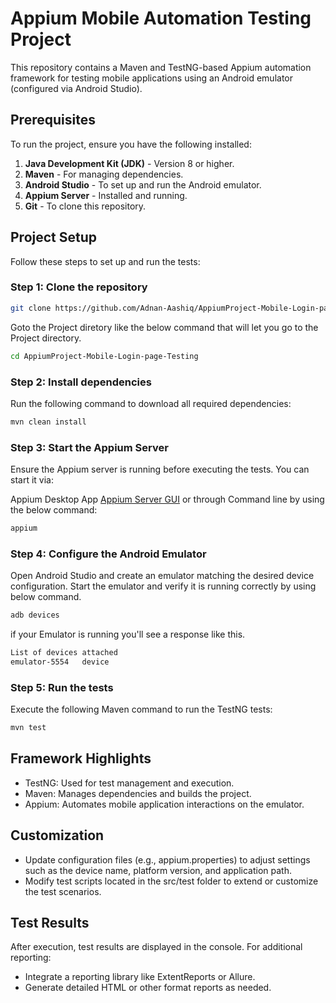 # Appium Mobile Automation Testing Project

This repository contains a Maven and TestNG-based Appium automation framework for testing mobile applications using an Android emulator (configured via Android Studio).

## Prerequisites

To run the project, ensure you have the following installed:

1. **Java Development Kit (JDK)** - Version 8 or higher.
2. **Maven** - For managing dependencies.
3. **Android Studio** - To set up and run the Android emulator.
4. **Appium Server** - Installed and running.
5. **Git** - To clone this repository.

## Project Setup

Follow these steps to set up and run the tests:

### Step 1: Clone the repository
```bash
git clone https://github.com/Adnan-Aashiq/AppiumProject-Mobile-Login-page-Testing.git
```
Goto the Project diretory like the below command that will let you go to the Project directory.
```bash
cd AppiumProject-Mobile-Login-page-Testing
```
### Step 2: Install dependencies
Run the following command to download all required dependencies:

```bash
mvn clean install
```
### Step 3: Start the Appium Server
Ensure the Appium server is running before executing the tests. You can start it via:

Appium Desktop App [Appium Server GUI](https://github.com/appium/appium-desktop/releases/tag/v1.22.3-4) or through Command line by using the below command:
```bash
appium
```
### Step 4: Configure the Android Emulator
Open Android Studio and create an emulator matching the desired device configuration.
Start the emulator and verify it is running correctly by using below command.
```bash
adb devices
```
if your Emulator is running you'll see a response like this.
```bash
List of devices attached
emulator-5554	device
```
### Step 5: Run the tests
Execute the following Maven command to run the TestNG tests:

```bash
mvn test
```
## Framework Highlights
* TestNG: Used for test management and execution.
* Maven: Manages dependencies and builds the project.
* Appium: Automates mobile application interactions on the emulator.
## Customization
* Update configuration files (e.g., appium.properties) to adjust settings such as the device name, platform version, and application path.
* Modify test scripts located in the src/test folder to extend or customize the test scenarios.
## Test Results
After execution, test results are displayed in the console. For additional reporting:

* Integrate a reporting library like ExtentReports or Allure.
* Generate detailed HTML or other format reports as needed.
